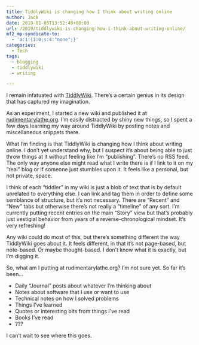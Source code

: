 ```yaml
---
title: TiddlyWiki is changing how I think about writing online
author: Jack
date: 2019-01-05T13:52:49+00:00
url: /2019/tiddlywiki-is-changing-how-i-think-about-writing-online/
mf2_mp-syndicate-to:
  - 'a:1:{i:0;s:4:"none";}'
categories:
  - Tech
tags:
  - blogging
  - tiddlywiki
  - writing

---
```

I remain infatuated with [TiddlyWiki][1]. There&#8217;s a certain genius in its design that has captured my imagination.

As an experiment, I started a new wiki and published it at [rudimentarylathe.org][2]. I&#8217;m easily distracted by shiny new things, so I spent a few days learning my way around TiddlyWiki by posting notes and miscellaneous snippets there.

What I&#8217;m finding is that TiddlyWiki is changing how I think about writing online. I don&#8217;t yet understand why, but I suspect it&#8217;s about being able to just throw things at it without feeling like I&#8217;m &#8220;publishing&#8221;. There&#8217;s no RSS feed. The only way anyone else might read what I write there is if I link to it on my &#8220;real&#8221; blog or if someone just stumbles upon it. It feels like a personal, but not private, space.

I think of each &#8220;tiddler&#8221; in my wiki is just a blob of text that is by default unrelated to everything else. I can link and tag them in order to define some semblance of structure, but it&#8217;s not necessary. There are &#8220;Recent&#8221; and &#8220;New&#8221; tabs but otherwise there&#8217;s not really a &#8220;timeline&#8221; of any sort. I&#8217;m currently putting recent entries on the main &#8220;Story&#8221; view but that&#8217;s probably just vestigial behavior from years of a reverse-chronological mindset. It&#8217;s very refreshing!

Any wiki could do most of this, but there&#8217;s something different the way TiddlyWiki goes about it. It feels different, in that it&#8217;s not page-based, but note-based. Or maybe thought-based. I don&#8217;t know what it is exactly, but I&#8217;m digging it.

So, what am I putting at rudimentarylathe.org? I&#8217;m not sure yet. So far it&#8217;s been&#8230;

  * Daily &#8220;Journal&#8221; posts about whatever I&#8217;m thinking about
  * Notes about software that I use or want to use
  * Technical notes on how I solved problems
  * Things I&#8217;ve learned
  * Quotes or interesting bits from things I&#8217;ve read
  * Books I&#8217;ve read
  * ???

I can&#8217;t wait to see where this goes.

 [1]: https://tiddlywiki.com
 [2]: https://rudimentarylathe.org